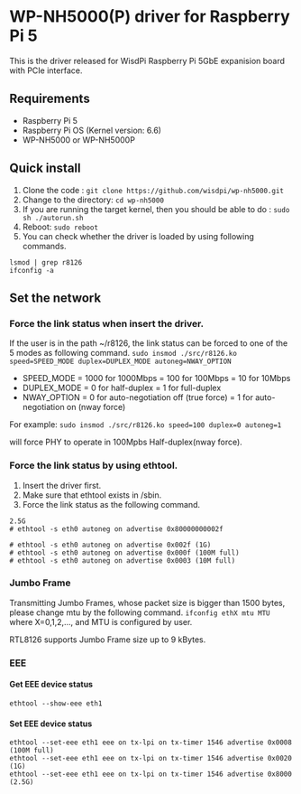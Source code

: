 # WP-NH5000(P) driver for Raspberry Pi 5

This is the driver released for WisdPi Raspberry Pi 5GbE expanision board with PCIe interface.

## Requirements
- Raspberry Pi 5
- Raspberry Pi OS (Kernel version: 6.6)
- WP-NH5000 or WP-NH5000P
## Quick install
1. Clone the code :
`git clone https://github.com/wisdpi/wp-nh5000.git`
2. Change to the directory:
`cd wp-nh5000`
3. If you are running the target kernel, then you should be able to do :
`sudo sh ./autorun.sh`
4. Reboot:
`sudo reboot`
5. You can check whether the driver is loaded by using following commands.

```
lsmod | grep r8126
ifconfig -a
```

## Set the network
### Force the link status when insert the driver.
If the user is in the path ~/r8126, the link status can be forced to one of the 5 modes as following command.
`sudo insmod ./src/r8126.ko speed=SPEED_MODE duplex=DUPLEX_MODE autoneg=NWAY_OPTION`
- SPEED_MODE	= 1000	for 1000Mbps
                = 100	for 100Mbps
                = 10	for 10Mbps
- DUPLEX_MODE	= 0	for half-duplex
                = 1	for full-duplex
- NWAY_OPTION	= 0	for auto-negotiation off (true force)
                = 1	for auto-negotiation on (nway force)

For example:
`sudo insmod ./src/r8126.ko speed=100 duplex=0 autoneg=1`

will force PHY to operate in 100Mpbs Half-duplex(nway force).

### Force the link status by using ethtool.
1. Insert the driver first.
2. Make sure that ethtool exists in /sbin.
3. Force the link status as the following command.
```
2.5G
# ethtool -s eth0 autoneg on advertise 0x80000000002f

# ethtool -s eth0 autoneg on advertise 0x002f (1G)
# ethtool -s eth0 autoneg on advertise 0x000f (100M full)
# ethtool -s eth0 autoneg on advertise 0x0003 (10M full)
```
			
### Jumbo Frame
Transmitting Jumbo Frames, whose packet size is bigger than 1500 bytes, please change mtu by the following command.
`ifconfig ethX mtu MTU`
where X=0,1,2,..., and MTU is configured by user.

RTL8126 supports Jumbo Frame size up to 9 kBytes.

### EEE
#### Get EEE device status
`ethtool --show-eee eth1`

#### Set EEE device status
```
ethtool --set-eee eth1 eee on tx-lpi on tx-timer 1546 advertise 0x0008 (100M full)
ethtool --set-eee eth1 eee on tx-lpi on tx-timer 1546 advertise 0x0020 (1G)
ethtool --set-eee eth1 eee on tx-lpi on tx-timer 1546 advertise 0x8000 (2.5G)
```